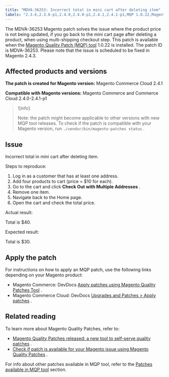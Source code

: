 ```yaml
---
title: "MDVA-36253: Incorrect total in mini cart after deleting item"
labels: "2.3.6,2.3.6-p1,2.4.0,2.4.0-p1,2.4.1,2.4.1-p1,MQP 1.0.22,Magento Commerce Cloud,Magento Quality Patches,cart,support tools"
---
```


The MDVA-36253 Magento patch solves the issue where the product price is not being updated, if you go back to the mini cart page after deleting a product, when using multi-shipping checkout step. This patch is available when the [Magento Quality Patch (MQP) tool](https://support.magento.com/hc/en-us/articles/360047139492) 1.0.22 is installed. The patch ID is MDVA-36253. Please note that the issue is scheduled to be fixed in Magento 2.4.3.

## Affected products and versions

 **The patch is created for Magento version:** Magento Commerce Cloud 2.4.1

 **Compatible with Magento versions:** Magento Commerce and Commerce Cloud 2.4.0-2.4.1-p1

>![info]
>
>Note: the patch might become applicable to other versions with new MQP tool releases. To check if the patch is compatible with your Magento version, run `./vendor/bin/magento-patches status` .

## Issue

Incorrect total in mini cart after deleting item.

 <span class="wysiwyg-underline">Steps to reproduce:</span> 

1. Log in as a customer that has at least one address.
1. Add four products to cart (price = $10 for each).
1. Go to the cart and click **Check Out with Multiple Addresses** .
1. Remove one item.
1. Navigate back to the Home page.
1. Open the cart and check the total price.

 <span class="wysiwyg-underline">Actual result:</span> 

Total is $40.

 <span class="wysiwyg-underline">Expected result:</span> 

Total is $30.

## Apply the patch

For instructions on how to apply an MQP patch, use the following links depending on your Magento product:

* Magento Commerce: DevDocs [Apply patches using Magento Quality Patches Tool](https://devdocs.magento.com/guides/v2.4/comp-mgr/patching/mqp.html) .
* Magento Commerce Cloud: DevDocs [Upgrades and Patches > Apply patches](https://devdocs.magento.com/cloud/project/project-patch.html) .

## Related reading

To learn more about Magento Quality Patches, refer to:

* [Magento Quality Patches released: a new tool to self-serve quality patches](https://support.magento.com/hc/en-us/articles/360047139492) .
* [Check if patch is available for your Magento issue using Magento Quality Patches](https://support.magento.com/hc/en-us/articles/360047125252) .

For info about other patches available in MQP tool, refer to the [Patches available in MQP tool](https://support.magento.com/hc/en-us/sections/360010506631-Patches-available-in-MQP-tool-) section.